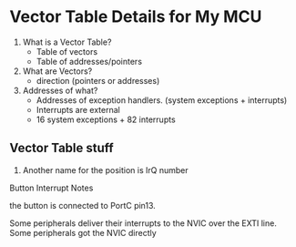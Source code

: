 # Vector Table Details for My MCU


1. What is a Vector Table?
   - Table of vectors
   - Table of addresses/pointers
2. What are Vectors?
   - direction (pointers or addresses)
4. Addresses of what?
   - Addresses of exception handlers. (system exceptions + interrupts)
   - Interrupts are external
   - 16 system exceptions + 82 interrupts
  
## Vector Table stuff
1. Another name for the position is IrQ number


Button Interrupt Notes 

the button is connected to PortC pin13. 

Some peripherals deliver their interrupts to the NVIC over the EXTI line. 
Some peripherals got the NVIC directly

